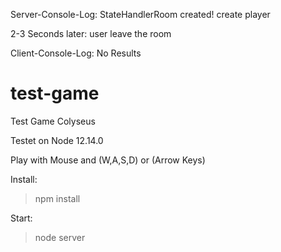 Server-Console-Log:
StateHandlerRoom created!
create player

2-3 Seconds later:
user leave the room

Client-Console-Log:
No Results

# test-game
Test Game Colyseus

Testet on Node 12.14.0

Play with Mouse and (W,A,S,D) or (Arrow Keys)

Install:
> npm install

Start:
> node server
